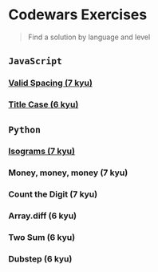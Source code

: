 # Codewars Exercises

> Find a solution by language and level

## `JavaScript`

### [Valid Spacing (7 kyu)](https://github.com/heraldofortuna/codewars-exercises/blob/main/JavaScript/valid-spacing.js)

### [Title Case (6 kyu)](https://github.com/heraldofortuna/codewars-exercises/blob/main/JavaScript/title-case.js)

## `Python`

### [Isograms (7 kyu)](https://github.com/heraldofortuna/codewars-exercises/blob/main/Python/isograms.py)

### Money, money, money (7 kyu)

### Count the Digit (7 kyu)

### Array.diff (6 kyu)

### Two Sum (6 kyu)

### Dubstep (6 kyu)
